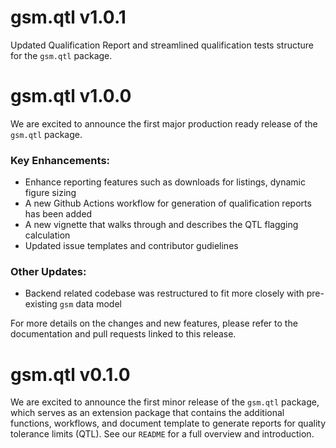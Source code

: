 # gsm.qtl v1.0.1

Updated Qualification Report and streamlined qualification tests structure for the `gsm.qtl` package.

# gsm.qtl v1.0.0

We are excited to announce the first major production ready release of the `gsm.qtl` package.

### Key Enhancements:

- Enhance reporting features such as downloads for listings, dynamic figure sizing
- A new Github Actions workflow for generation of qualification reports has been added
- A new vignette that walks through and describes the QTL flagging calculation
- Updated issue templates and contributor gudielines

### Other Updates:

- Backend related codebase was restructured to fit more closely with pre-existing `gsm` data model

For more details on the changes and new features, please refer to the documentation and pull requests linked to this release.

# gsm.qtl v0.1.0

We are excited to announce the first minor release of the `gsm.qtl` package, 
which serves as an extension package that contains the additional functions, workflows, and document template to generate reports for quality tolerance limits (QTL).
See our `README` for a full overview and introduction.
